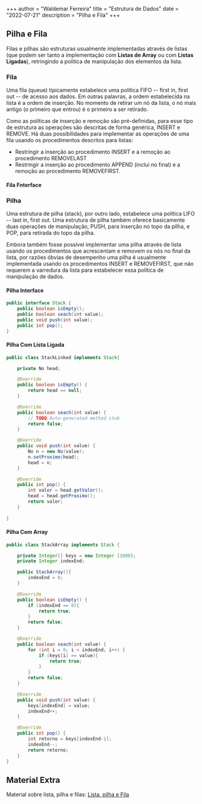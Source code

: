 +++
author = "Waldemar Ferreira"
title = "Estrutura de Dados"
date = "2022-07-21"
description = "Pilha e Fila"
+++

## Pilha e Fila

Filas e pilhas são estruturas usualmente implementadas através de listas (que podem ser tanto a implementação com **Listas de Array** ou com **Listas Ligadas**), retringindo a política de manipulação dos elementos da lista.

### Fila

Uma fila (queue) tipicamente estabelece uma política FIFO -- first in, first out -- de acesso aos dados. Em outras palavras, a ordem estabelecida na lista é a ordem de inserção. No momento de retirar um nó da lista, o nó mais antigo (o primeiro que entrou) é o primeiro a ser retirado.

Como as políticas de inserção e remoção são pré-definidas, para esse tipo de estrutura as operações são descritas de forma genérica, INSERT e REMOVE. Há duas possibilidades para implementar as operações de uma fila usando os procedimentos descritos para listas:
* Restringir a inserção ao procedimento INSERT e a remoção ao procedimento REMOVELAST
* Restringir a inserção ao procedimento APPEND (inclui no final) e a remoção ao procedimento REMOVEFIRST.

#### Fila Fnterface

### Pilha

Uma estrutura de pilha (stack), por outro lado, estabelece uma política LIFO -- last in, first out. Uma estrutura de pilha também oferece basicamente duas operações de manipulação, PUSH, para inserção no topo da pilha, e POP, para retirada do topo da pilha.

Embora também fosse possível implementar uma pilha através de lista usando os procedimentos que acrescentam e removem os nós no final da lista, por razões óbvias de desempenho uma pilha é usualmente implementada usando os procedimentos INSERT e REMOVEFIRST, que não requerem a varredura da lista para estabelecer essa política de manipulação de dados.

#### Pilha Interface

```Java
public interface Stack {
    public boolean isEmpty();
    public boolean seach(int value);
    public void push(int value);
    public int pop();
}
```

#### Pilha Com Lista Ligada

```Java
public class StackLinked implements Stack{

    private No head;

    @Override
    public boolean isEmpty() {
        return head == null;
    }

    @Override
    public boolean seach(int value) {
        // TODO Auto-generated method stub
        return false;
    }

    @Override
    public void push(int value) {
        No n = new No(value);
        n.setProximo(head);
        head = n;
    }

    @Override
    public int pop() {
        int valor = head.getValor();
        head = head.getProximo();
        return valor;
    }
    
}
```

#### Pilha Com Array

```Java
public class StackArray implements Stack {

    private Integer[] keys = new Integer [1000];
    private Integer indexEnd;

    public StackArray(){
        indexEnd = 0;
    }

    @Override
    public boolean isEmpty() {
        if (indexEnd == 0){
            return true;
        }
        return false;
    }

    @Override
    public boolean seach(int value) {
        for (int i = 0; i < indexEnd; i++) {
            if (keys[i] == value){
                return true;
            }
        }
        return false;
    }

    @Override
    public void push(int value) {
        keys[indexEnd] = value;
        indexEnd++;
    }

    @Override
    public int pop() {
        int retorno = keys[indexEnd-1];
        indexEnd--;
        return retorno;
    }   
}
```

## Material Extra

Material sobre lista, pilha e filas: [Lista, pilha e Fila](https://www.youtube.com/watch?v=OwiHoj-mAi8)